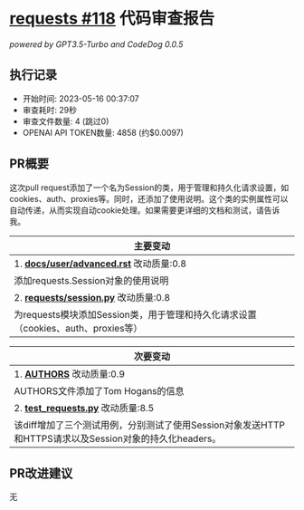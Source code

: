 # [requests #118](https://github.com/psf/requests/pull/118) 代码审查报告

*powered by GPT3.5-Turbo and CodeDog 0.0.5*


## 执行记录
- 开始时间: 2023-05-16 00:37:07
- 审查耗时: 29秒
- 审查文件数量: 4 (跳过0)
- OPENAI API TOKEN数量: 4858 (约$0.0097)



## PR概要
这次pull request添加了一个名为Session的类，用于管理和持久化请求设置，如cookies、auth、proxies等。同时，还添加了使用说明。这个类的实例属性可以自动传递，从而实现自动cookie处理。如果需要更详细的文档和测试，请告诉我。


| 主要变动 |
|---|
| 1. **[docs/user/advanced.rst](https://github.com/psf/requests/pull/118/files#diff-eb54136305e7b566c146100e76fb1495a0637ca9549af5bffdfc24625e0c5a77)** 改动质量:0.8 |
| 添加requests.Session对象的使用说明 |
| 2. **[requests/session.py](https://github.com/psf/requests/pull/118/files#diff-e0c67f7ece87a41e1fe9dbae6dc2b5815ca1a68021288ccfd90bdaf58a5bcb40)** 改动质量:0.8 |
| 为requests模块添加Session类，用于管理和持久化请求设置（cookies、auth、proxies等） |

| 次要变动 |
|---|
| 1. **[AUTHORS](https://github.com/psf/requests/pull/118/files#diff-ab6af77435f58cc0c9d4c31dfe05656e45187cc7c7fc02aada401a7642125463)** 改动质量:0.9 |
| AUTHORS文件添加了Tom Hogans的信息 |
| 2. **[test_requests.py](https://github.com/psf/requests/pull/118/files#diff-2ada4feb78477a2cbb0c1399ba1326e066d04a42220f7d6d79bdbe5e9cfc1c94)** 改动质量:8.5 |
| 该diff增加了三个测试用例，分别测试了使用Session对象发送HTTP和HTTPS请求以及Session对象的持久化headers。 |




## PR改进建议

无
